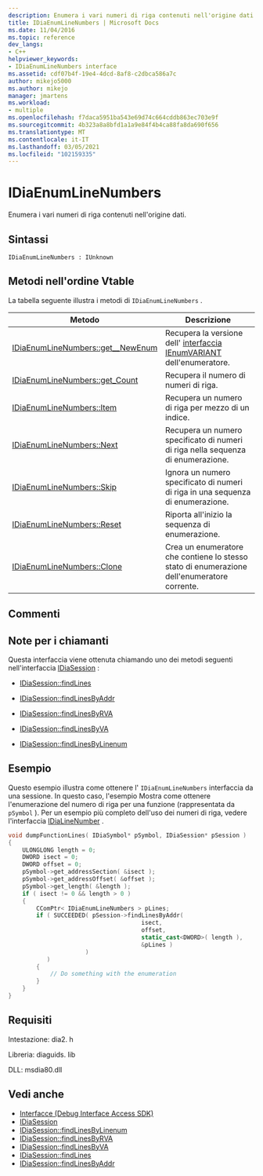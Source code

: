 ```yaml
---
description: Enumera i vari numeri di riga contenuti nell'origine dati.
title: IDiaEnumLineNumbers | Microsoft Docs
ms.date: 11/04/2016
ms.topic: reference
dev_langs:
- C++
helpviewer_keywords:
- IDiaEnumLineNumbers interface
ms.assetid: cdf07b4f-19e4-4dcd-8af8-c2dbca586a7c
author: mikejo5000
ms.author: mikejo
manager: jmartens
ms.workload:
- multiple
ms.openlocfilehash: f7daca5951ba543e69d74c664cddb863ec703e9f
ms.sourcegitcommit: 4b323a8a8bfd1a1a9e84f4b4ca88fa8da690f656
ms.translationtype: MT
ms.contentlocale: it-IT
ms.lasthandoff: 03/05/2021
ms.locfileid: "102159335"
---
```

# <a name="idiaenumlinenumbers"></a>IDiaEnumLineNumbers
Enumera i vari numeri di riga contenuti nell'origine dati.

## <a name="syntax"></a>Sintassi

```
IDiaEnumLineNumbers : IUnknown
```

## <a name="methods-in-vtable-order"></a>Metodi nell'ordine Vtable
La tabella seguente illustra i metodi di `IDiaEnumLineNumbers` .

|Metodo|Descrizione|
|------------|-----------------|
|[IDiaEnumLineNumbers::get__NewEnum](../../debugger/debug-interface-access/idiaenumlinenumbers-get-newenum.md)|Recupera la versione dell' [interfaccia IEnumVARIANT](/previous-versions/windows/desktop/api/oaidl/nn-oaidl-ienumvariant) dell'enumeratore.|
|[IDiaEnumLineNumbers::get_Count](../../debugger/debug-interface-access/idiaenumlinenumbers-get-count.md)|Recupera il numero di numeri di riga.|
|[IDiaEnumLineNumbers::Item](../../debugger/debug-interface-access/idiaenumlinenumbers-item.md)|Recupera un numero di riga per mezzo di un indice.|
|[IDiaEnumLineNumbers::Next](../../debugger/debug-interface-access/idiaenumlinenumbers-next.md)|Recupera un numero specificato di numeri di riga nella sequenza di enumerazione.|
|[IDiaEnumLineNumbers::Skip](../../debugger/debug-interface-access/idiaenumlinenumbers-skip.md)|Ignora un numero specificato di numeri di riga in una sequenza di enumerazione.|
|[IDiaEnumLineNumbers::Reset](../../debugger/debug-interface-access/idiaenumlinenumbers-reset.md)|Riporta all'inizio la sequenza di enumerazione.|
|[IDiaEnumLineNumbers::Clone](../../debugger/debug-interface-access/idiaenumlinenumbers-clone.md)|Crea un enumeratore che contiene lo stesso stato di enumerazione dell'enumeratore corrente.|

## <a name="remarks"></a>Commenti

## <a name="notes-for-callers"></a>Note per i chiamanti
Questa interfaccia viene ottenuta chiamando uno dei metodi seguenti nell'interfaccia [IDiaSession](../../debugger/debug-interface-access/idiasession.md) :

- [IDiaSession::findLines](../../debugger/debug-interface-access/idiasession-findlines.md)

- [IDiaSession::findLinesByAddr](../../debugger/debug-interface-access/idiasession-findlinesbyaddr.md)

- [IDiaSession::findLinesByRVA](../../debugger/debug-interface-access/idiasession-findlinesbyrva.md)

- [IDiaSession::findLinesByVA](../../debugger/debug-interface-access/idiasession-findlinesbyva.md)

- [IDiaSession::findLinesByLinenum](../../debugger/debug-interface-access/idiasession-findlinesbylinenum.md)

## <a name="example"></a>Esempio
Questo esempio illustra come ottenere l' `IDiaEnumLineNumbers` interfaccia da una sessione. In questo caso, l'esempio Mostra come ottenere l'enumerazione del numero di riga per una funzione (rappresentata da `pSymbol` ). Per un esempio più completo dell'uso dei numeri di riga, vedere l'interfaccia [IDiaLineNumber](../../debugger/debug-interface-access/idialinenumber.md) .

```C++
void dumpFunctionLines( IDiaSymbol* pSymbol, IDiaSession* pSession )
{
    ULONGLONG length = 0;
    DWORD isect = 0;
    DWORD offset = 0;
    pSymbol->get_addressSection( &isect );
    pSymbol->get_addressOffset( &offset );
    pSymbol->get_length( &length );
    if ( isect != 0 && length > 0 )
    {
        CComPtr< IDiaEnumLineNumbers > pLines;
        if ( SUCCEEDED( pSession->findLinesByAddr(
                                      isect,
                                      offset,
                                      static_cast<DWORD>( length ),
                                      &pLines )
                      )
           )
        {
            // Do something with the enumeration
        }
    }
}
```

## <a name="requirements"></a>Requisiti
Intestazione: dia2. h

Libreria: diaguids. lib

DLL: msdia80.dll

## <a name="see-also"></a>Vedi anche
- [Interfacce (Debug Interface Access SDK)](../../debugger/debug-interface-access/interfaces-debug-interface-access-sdk.md)
- [IDiaSession](../../debugger/debug-interface-access/idiasession.md)
- [IDiaSession::findLinesByLinenum](../../debugger/debug-interface-access/idiasession-findlinesbylinenum.md)
- [IDiaSession::findLinesByRVA](../../debugger/debug-interface-access/idiasession-findlinesbyrva.md)
- [IDiaSession::findLinesByVA](../../debugger/debug-interface-access/idiasession-findlinesbyva.md)
- [IDiaSession::findLines](../../debugger/debug-interface-access/idiasession-findlines.md)
- [IDiaSession::findLinesByAddr](../../debugger/debug-interface-access/idiasession-findlinesbyaddr.md)
